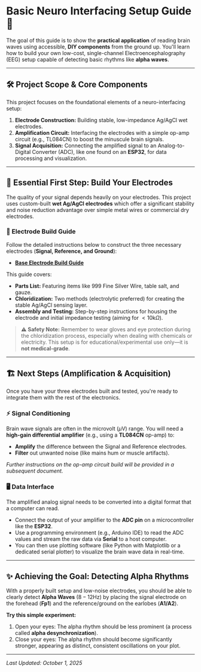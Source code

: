 # Basic Neuro Interfacing Setup Guide 🧠

The goal of this guide is to show the **practical application** of reading brain waves using accessible, **DIY components** from the ground up. You'll learn how to build your own low-cost, single-channel Electroencephalography (EEG) setup capable of detecting basic rhythms like **alpha waves**.

---

## 🛠️ Project Scope & Core Components

This project focuses on the foundational elements of a neuro-interfacing setup:

1.  **Electrode Construction:** Building stable, low-impedance Ag/AgCl wet electrodes.
2.  **Amplification Circuit:** Interfacing the electrodes with a simple op-amp circuit (e.g., TL084CN) to boost the minuscule brain signals.
3.  **Signal Acquisition:** Connecting the amplified signal to an Analog-to-Digital Converter (ADC), like one found on an **ESP32**, for data processing and visualization.

---

## 🔌 Essential First Step: Build Your Electrodes

The quality of your signal depends heavily on your electrodes. This project uses custom-built **wet Ag/AgCl electrodes** which offer a significant stability and noise reduction advantage over simple metal wires or commercial dry electrodes.

### 🔗 Electrode Build Guide

Follow the detailed instructions below to construct the three necessary electrodes (**Signal, Reference, and Ground**):

* **[Base Electrode Build Guide](https://github.com/Canadian-Intelligence-Agency/deltanet/blob/main/starter_kit/base_electrode_build_guide.md)**

This guide covers:
* **Parts List:** Featuring items like 999 Fine Silver Wire, table salt, and gauze.
* **Chloridization:** Two methods (electrolytic preferred) for creating the stable $\text{Ag/AgCl}$ sensing layer.
* **Assembly and Testing:** Step-by-step instructions for housing the electrode and initial impedance testing (aiming for $<10\text{k}\Omega$).

> **⚠️ Safety Note:** Remember to wear gloves and eye protection during the chloridization process, especially when dealing with chemicals or electricity. This setup is for educational/experimental use only—it is **not medical-grade**.

---

## 🏗️ Next Steps (Amplification & Acquisition)

Once you have your three electrodes built and tested, you're ready to integrate them with the rest of the electronics.

### ⚡️ Signal Conditioning

Brain wave signals are often in the microvolt $(\mu\text{V})$ range. You will need a **high-gain differential amplifier** (e.g., using a **TL084CN** op-amp) to:

* **Amplify** the difference between the Signal and Reference electrodes.
* **Filter** out unwanted noise (like mains hum or muscle artifacts).

*Further instructions on the op-amp circuit build will be provided in a subsequent document.*

### 🖥️ Data Interface

The amplified analog signal needs to be converted into a digital format that a computer can read.

* Connect the output of your amplifier to the **ADC pin** on a microcontroller like the **ESP32**.
* Use a programming environment (e.g., Arduino IDE) to read the ADC values and stream the raw data via **Serial** to a host computer.
* You can then use plotting software (like Python with Matplotlib or a dedicated serial plotter) to visualize the brain wave data in real-time.

---

## ✨ Achieving the Goal: Detecting Alpha Rhythms

With a properly built setup and low-noise electrodes, you should be able to clearly detect **Alpha Waves** ($8-12\text{Hz}$) by placing the signal electrode on the forehead (**Fp1**) and the reference/ground on the earlobes (**A1/A2**).

**Try this simple experiment:**
1.  Open your eyes: The alpha rhythm should be less prominent (a process called **alpha desynchronization**).
2.  Close your eyes: The alpha rhythm should become significantly stronger, appearing as distinct, consistent oscillations on your plot.

---
*Last Updated: October 1, 2025*
